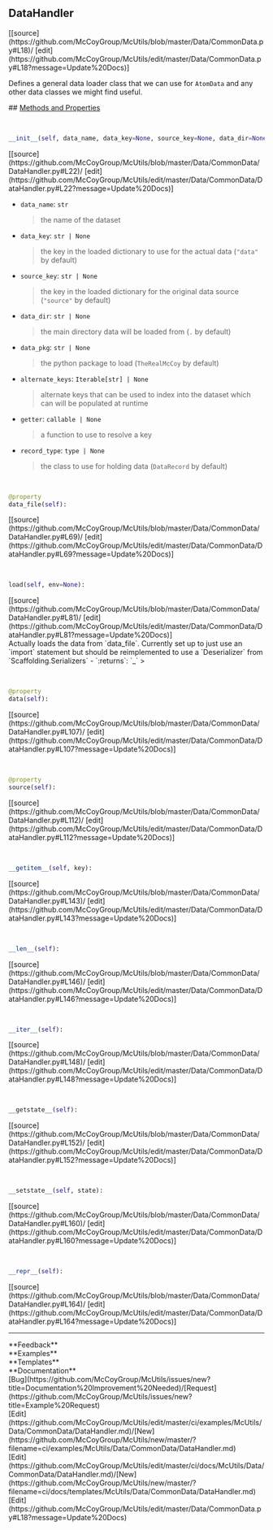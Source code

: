 ## <a id="McUtils.Data.CommonData.DataHandler">DataHandler</a> 

<div class="docs-source-link" markdown="1">
[[source](https://github.com/McCoyGroup/McUtils/blob/master/Data/CommonData.py#L18)/
[edit](https://github.com/McCoyGroup/McUtils/edit/master/Data/CommonData.py#L18?message=Update%20Docs)]
</div>

Defines a general data loader class that we can use for `AtomData` and any other data classes we might find useful.







<div class="collapsible-section">
 <div class="collapsible-section collapsible-section-header" markdown="1">
## <a class="collapse-link" data-toggle="collapse" href="#methods" markdown="1"> Methods and Properties</a> <a class="float-right" data-toggle="collapse" href="#methods"><i class="fa fa-chevron-down"></i></a>
 </div>
 <div class="collapsible-section collapsible-section-body collapse show" id="methods" markdown="1">
 
<a id="McUtils.Data.CommonData.DataHandler.__init__" class="docs-object-method">&nbsp;</a> 
```python
__init__(self, data_name, data_key=None, source_key=None, data_dir=None, data_pkg=None, alternate_keys=None, getter=None, record_type=None): 
```
<div class="docs-source-link" markdown="1">
[[source](https://github.com/McCoyGroup/McUtils/blob/master/Data/CommonData/DataHandler.py#L22)/
[edit](https://github.com/McCoyGroup/McUtils/edit/master/Data/CommonData/DataHandler.py#L22?message=Update%20Docs)]
</div>

  - `data_name`: `str`
    > the name of the dataset
  - `data_key`: `str | None`
    > the key in the loaded dictionary to use for the actual data (`"data"` by default)
  - `source_key`: `str | None`
    > the key in the loaded dictionary for the original data source (`"source"` by default)
  - `data_dir`: `str | None`
    > the main directory data will be loaded from (`.` by default)
  - `data_pkg`: `str | None`
    > the python package to load (`TheRealMcCoy` by default)
  - `alternate_keys`: `Iterable[str] | None`
    > alternate keys that can be used to index into the dataset which can will be populated at runtime
  - `getter`: `callable | None`
    > a function to use to resolve a key
  - `record_type`: `type | None`
    > the class to use for holding data (`DataRecord` by default)


<a id="McUtils.Data.CommonData.DataHandler.data_file" class="docs-object-method">&nbsp;</a> 
```python
@property
data_file(self): 
```
<div class="docs-source-link" markdown="1">
[[source](https://github.com/McCoyGroup/McUtils/blob/master/Data/CommonData/DataHandler.py#L69)/
[edit](https://github.com/McCoyGroup/McUtils/edit/master/Data/CommonData/DataHandler.py#L69?message=Update%20Docs)]
</div>


<a id="McUtils.Data.CommonData.DataHandler.load" class="docs-object-method">&nbsp;</a> 
```python
load(self, env=None): 
```
<div class="docs-source-link" markdown="1">
[[source](https://github.com/McCoyGroup/McUtils/blob/master/Data/CommonData/DataHandler.py#L81)/
[edit](https://github.com/McCoyGroup/McUtils/edit/master/Data/CommonData/DataHandler.py#L81?message=Update%20Docs)]
</div>
Actually loads the data from `data_file`.
Currently set up to just use an `import` statement but should
be reimplemented to use a `Deserializer` from `Scaffolding.Serializers`
  - `:returns`: `_`
    >


<a id="McUtils.Data.CommonData.DataHandler.data" class="docs-object-method">&nbsp;</a> 
```python
@property
data(self): 
```
<div class="docs-source-link" markdown="1">
[[source](https://github.com/McCoyGroup/McUtils/blob/master/Data/CommonData/DataHandler.py#L107)/
[edit](https://github.com/McCoyGroup/McUtils/edit/master/Data/CommonData/DataHandler.py#L107?message=Update%20Docs)]
</div>


<a id="McUtils.Data.CommonData.DataHandler.source" class="docs-object-method">&nbsp;</a> 
```python
@property
source(self): 
```
<div class="docs-source-link" markdown="1">
[[source](https://github.com/McCoyGroup/McUtils/blob/master/Data/CommonData/DataHandler.py#L112)/
[edit](https://github.com/McCoyGroup/McUtils/edit/master/Data/CommonData/DataHandler.py#L112?message=Update%20Docs)]
</div>


<a id="McUtils.Data.CommonData.DataHandler.__getitem__" class="docs-object-method">&nbsp;</a> 
```python
__getitem__(self, key): 
```
<div class="docs-source-link" markdown="1">
[[source](https://github.com/McCoyGroup/McUtils/blob/master/Data/CommonData/DataHandler.py#L143)/
[edit](https://github.com/McCoyGroup/McUtils/edit/master/Data/CommonData/DataHandler.py#L143?message=Update%20Docs)]
</div>


<a id="McUtils.Data.CommonData.DataHandler.__len__" class="docs-object-method">&nbsp;</a> 
```python
__len__(self): 
```
<div class="docs-source-link" markdown="1">
[[source](https://github.com/McCoyGroup/McUtils/blob/master/Data/CommonData/DataHandler.py#L146)/
[edit](https://github.com/McCoyGroup/McUtils/edit/master/Data/CommonData/DataHandler.py#L146?message=Update%20Docs)]
</div>


<a id="McUtils.Data.CommonData.DataHandler.__iter__" class="docs-object-method">&nbsp;</a> 
```python
__iter__(self): 
```
<div class="docs-source-link" markdown="1">
[[source](https://github.com/McCoyGroup/McUtils/blob/master/Data/CommonData/DataHandler.py#L148)/
[edit](https://github.com/McCoyGroup/McUtils/edit/master/Data/CommonData/DataHandler.py#L148?message=Update%20Docs)]
</div>


<a id="McUtils.Data.CommonData.DataHandler.__getstate__" class="docs-object-method">&nbsp;</a> 
```python
__getstate__(self): 
```
<div class="docs-source-link" markdown="1">
[[source](https://github.com/McCoyGroup/McUtils/blob/master/Data/CommonData/DataHandler.py#L152)/
[edit](https://github.com/McCoyGroup/McUtils/edit/master/Data/CommonData/DataHandler.py#L152?message=Update%20Docs)]
</div>


<a id="McUtils.Data.CommonData.DataHandler.__setstate__" class="docs-object-method">&nbsp;</a> 
```python
__setstate__(self, state): 
```
<div class="docs-source-link" markdown="1">
[[source](https://github.com/McCoyGroup/McUtils/blob/master/Data/CommonData/DataHandler.py#L160)/
[edit](https://github.com/McCoyGroup/McUtils/edit/master/Data/CommonData/DataHandler.py#L160?message=Update%20Docs)]
</div>


<a id="McUtils.Data.CommonData.DataHandler.__repr__" class="docs-object-method">&nbsp;</a> 
```python
__repr__(self): 
```
<div class="docs-source-link" markdown="1">
[[source](https://github.com/McCoyGroup/McUtils/blob/master/Data/CommonData/DataHandler.py#L164)/
[edit](https://github.com/McCoyGroup/McUtils/edit/master/Data/CommonData/DataHandler.py#L164?message=Update%20Docs)]
</div>
 </div>
</div>












---


<div markdown="1" class="text-secondary">
<div class="container">
  <div class="row">
   <div class="col" markdown="1">
**Feedback**   
</div>
   <div class="col" markdown="1">
**Examples**   
</div>
   <div class="col" markdown="1">
**Templates**   
</div>
   <div class="col" markdown="1">
**Documentation**   
</div>
   <div class="col" markdown="1">
   
</div>
   <div class="col" markdown="1">
   
</div>
   <div class="col" markdown="1">
   
</div>
</div>
  <div class="row">
   <div class="col" markdown="1">
[Bug](https://github.com/McCoyGroup/McUtils/issues/new?title=Documentation%20Improvement%20Needed)/[Request](https://github.com/McCoyGroup/McUtils/issues/new?title=Example%20Request)   
</div>
   <div class="col" markdown="1">
[Edit](https://github.com/McCoyGroup/McUtils/edit/master/ci/examples/McUtils/Data/CommonData/DataHandler.md)/[New](https://github.com/McCoyGroup/McUtils/new/master/?filename=ci/examples/McUtils/Data/CommonData/DataHandler.md)   
</div>
   <div class="col" markdown="1">
[Edit](https://github.com/McCoyGroup/McUtils/edit/master/ci/docs/McUtils/Data/CommonData/DataHandler.md)/[New](https://github.com/McCoyGroup/McUtils/new/master/?filename=ci/docs/templates/McUtils/Data/CommonData/DataHandler.md)   
</div>
   <div class="col" markdown="1">
[Edit](https://github.com/McCoyGroup/McUtils/edit/master/Data/CommonData.py#L18?message=Update%20Docs)   
</div>
   <div class="col" markdown="1">
   
</div>
   <div class="col" markdown="1">
   
</div>
   <div class="col" markdown="1">
   
</div>
</div>
</div>
</div>